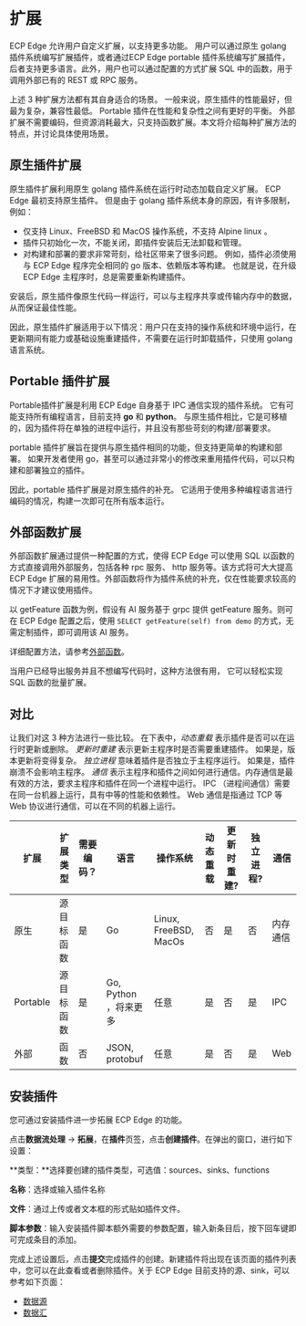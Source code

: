 # 扩展

ECP Edge 允许用户自定义扩展，以支持更多功能。 用户可以通过原生 golang 插件系统编写扩展插件，或者通过ECP Edge portable 插件系统编写扩展插件，后者支持更多语言。此外，用户也可以通过配置的方式扩展 SQL 中的函数，用于调用外部已有的 REST 或 RPC 服务。

上述 3 种扩展方法都有其自身适合的场景。 一般来说，原生插件的性能最好，但最为复杂，兼容性最低。 Portable 插件在性能和复杂性之间有更好的平衡。 外部扩展不需要编码，但资源消耗最大，只支持函数扩展。本文将介绍每种扩展方法的特点，并讨论具体使用场景。

## 原生插件扩展

原生插件扩展利用原生 golang 插件系统在运行时动态加载自定义扩展。 ECP Edge 最初支持原生插件。 但是由于 golang 插件系统本身的原因，有许多限制，例如：

- 仅支持 Linux、FreeBSD 和 MacOS 操作系统，不支持 Alpine linux 。
- 插件只初始化一次，不能关闭，即插件安装后无法卸载和管理。
- 对构建和部署的要求非常苛刻，给社区带来了很多问题。 例如，插件必须使用与 ECP Edge 程序完全相同的 go 版本、依赖版本等构建。 也就是说，在升级 ECP Edge 主程序时，总是需要重新构建插件。

安装后，原生插件像原生代码一样运行，可以与主程序共享或传输内存中的数据，从而保证最佳性能。

因此，原生插件扩展适用于以下情况：用户只在支持的操作系统和环境中运行，在更新期间有能力或基础设施重建插件，不需要在运行时卸载插件，只使用 golang 语言系统。

## Portable 插件扩展

Portable插件扩展是利用 ECP Edge 自身基于 IPC 通信实现的插件系统。 它有可能支持所有编程语言，目前支持 **go** 和 **python**。 与原生插件相比，它是可移植的，因为插件将在单独的进程中运行，并且没有那些苛刻的构建/部署要求。

portable 插件扩展旨在提供与原生插件相同的功能，但支持更简单的构建和部署。 如果开发者使用 go，甚至可以通过非常小的修改来重用插件代码，可以只构建和部署独立的插件。

因此，portable 插件扩展是对原生插件的补充。 它适用于使用多种编程语言进行编码的情况，构建一次即可在所有版本运行。

## 外部函数扩展

外部函数扩展通过提供一种配置的方式，使得 ECP Edge 可以使用 SQL 以函数的方式直接调用外部服务，包括各种 rpc 服务、 http 服务等。该方式将可大大提高 ECP Edge 扩展的易用性。外部函数将作为插件系统的补充，仅在性能要求较高的情况下才建议使用插件。

以 getFeature 函数为例，假设有 AI 服务基于 grpc 提供 getFeature 服务。则可在 ECP Edge 配置之后，使用 `SELECT getFeature(self) from demo` 的方式，无需定制插件，即可调用该 AI 服务。

详细配置方法，请参考[外部函数](external/external_func.md)。

当用户已经导出服务并且不想编写代码时，这种方法很有用， 它可以轻松实现 SQL 函数的批量扩展。

## 对比

让我们对这 3 种方法进行一些比较。 在下表中，*动态重载* 表示插件是否可以在运行时更新或删除。 *更新时重建* 表示更新主程序时是否需要重建插件。 如果是，版本更新将变得复杂。 *独立进程* 意味着插件是否独立于主程序运行。 如果是，插件崩溃不会影响主程序。 *通信* 表示主程序和插件之间如何进行通信。内存通信是最有效的方法，要求主程序和插件在同一个进程中运行。 IPC （进程间通信）需要在同一台机器上运行，具有中等的性能和依赖性。 Web 通信是指通过 TCP 等 Web 协议进行通信，可以在不同的机器上运行。

| 扩展     | 扩展类型             | 需要编码？ | 语言                  | 操作系统              | 动态重载 | 更新时重建? | 独立进程? | 通信     |
| -------- | -------------------- | ---------- | --------------------- | --------------------- | -------- | ----------- | --------- | -------- |
| 原生     | 源<br>目标<br/>函数  | 是         | Go                    | Linux, FreeBSD, MacOs | 否       | 是          | 否        | 内存通信 |
| Portable | 源<br/>目标<br/>函数 | 是         | Go, Python ，将来更多 | 任意                  | 是       | 否          | 是        | IPC      |
| 外部     | 函数                 | 否         | JSON, protobuf        | 任意                  | 是       | 否          | 是        | Web      |

## 安装插件

您可通过安装插件进一步拓展 ECP Edge 的功能。

点击**数据流处理** -> **拓展**，在**插件**页签，点击**创建插件**。在弹出的窗口，进行如下设置：

**类型：**选择要创建的插件类型，可选值：sources、sinks、functions

**名称**：选择或输入插件名称

**文件**：通过上传或者文本框的形式贴如插件文件。

**脚本参数**：输入安装插件脚本额外需要的参数配置，输入新条目后，按下回车键即可完成条目的添加。

完成上述设置后，点击**提交**完成插件的创建。新建插件将出现在该页面的插件列表中，您可以在此查看或者删除插件。关于 ECP Edge 目前支持的源、sink，可以参考如下页面：

- [数据源](./source.md)
- [数据汇](./sink/sink.md)

